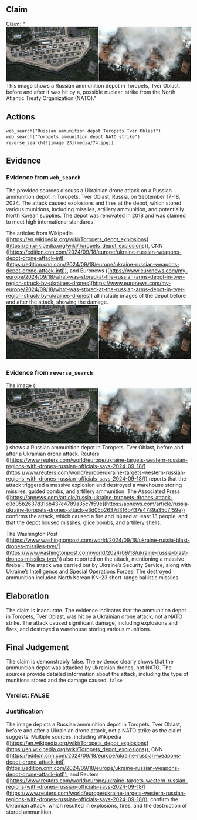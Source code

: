 ## Claim
Claim: "![image 23](media/74.jpg) This image shows a Russian ammunition depot in Toropets, Tver Oblast, before and after it was hit by a, possible nuclear, strike from the North Atlantic Treaty Organization (NATO)."

## Actions
```
web_search("Russian ammunition depot Toropets Tver Oblast")
web_search("Toropets ammunition depot NATO strike")
reverse_search(![image 23](media/74.jpg))
```

## Evidence
### Evidence from `web_search`
The provided sources discuss a Ukrainian drone attack on a Russian ammunition depot in Toropets, Tver Oblast, Russia, on September 17-18, 2024. The attack caused explosions and fires at the depot, which stored various munitions, including missiles, artillery ammunition, and potentially North Korean supplies. The depot was renovated in 2018 and was claimed to meet high international standards.

The articles from Wikipedia ([https://en.wikipedia.org/wiki/Toropets_depot_explosions](https://en.wikipedia.org/wiki/Toropets_depot_explosions)), CNN ([https://edition.cnn.com/2024/09/18/europe/ukraine-russian-weapons-depot-drone-attack-intl](https://edition.cnn.com/2024/09/18/europe/ukraine-russian-weapons-depot-drone-attack-intl)), and Euronews ([https://www.euronews.com/my-europe/2024/09/18/what-was-stored-at-the-russian-arms-depot-in-tver-region-struck-by-ukraines-drones](https://www.euronews.com/my-europe/2024/09/18/what-was-stored-at-the-russian-arms-depot-in-tver-region-struck-by-ukraines-drones)) all include images of the depot before and after the attack, showing the damage. ![image 23](media/74.jpg)


### Evidence from `reverse_search`
The image (![image 23](media/74.jpg)) shows a Russian ammunition depot in Toropets, Tver Oblast, before and after a Ukrainian drone attack. Reuters ([https://www.reuters.com/world/europe/ukraine-targets-western-russian-regions-with-drones-russian-officials-says-2024-09-18/](https://www.reuters.com/world/europe/ukraine-targets-western-russian-regions-with-drones-russian-officials-says-2024-09-18/)) reports that the attack triggered a massive explosion and destroyed a warehouse storing missiles, guided bombs, and artillery ammunition. The Associated Press ([https://apnews.com/article/russia-ukraine-toropets-drones-attack-e3d05b2637d316b437e4789a35c7f59e](https://apnews.com/article/russia-ukraine-toropets-drones-attack-e3d05b2637d316b437e4789a35c7f59e)) confirms the attack, which caused a fire and injured at least 13 people, and that the depot housed missiles, glide bombs, and artillery shells.

The Washington Post ([https://www.washingtonpost.com/world/2024/09/18/ukraine-russia-blast-drones-missiles-tver/](https://www.washingtonpost.com/world/2024/09/18/ukraine-russia-blast-drones-missiles-tver/)) also reported on the attack, mentioning a massive fireball. The attack was carried out by Ukraine’s Security Service, along with Ukraine’s Intelligence and Special Operations Forces. The destroyed ammunition included North Korean KN-23 short-range ballistic missiles.


## Elaboration
The claim is inaccurate. The evidence indicates that the ammunition depot in Toropets, Tver Oblast, was hit by a Ukrainian drone attack, not a NATO strike. The attack caused significant damage, including explosions and fires, and destroyed a warehouse storing various munitions.


## Final Judgement
The claim is demonstrably false. The evidence clearly shows that the ammunition depot was attacked by Ukrainian drones, not NATO. The sources provide detailed information about the attack, including the type of munitions stored and the damage caused. `false`

### Verdict: FALSE

### Justification
The image depicts a Russian ammunition depot in Toropets, Tver Oblast, before and after a Ukrainian drone attack, not a NATO strike as the claim suggests. Multiple sources, including Wikipedia ([https://en.wikipedia.org/wiki/Toropets_depot_explosions](https://en.wikipedia.org/wiki/Toropets_depot_explosions)), CNN ([https://edition.cnn.com/2024/09/18/europe/ukraine-russian-weapons-depot-drone-attack-intl](https://edition.cnn.com/2024/09/18/europe/ukraine-russian-weapons-depot-drone-attack-intl)), and Reuters ([https://www.reuters.com/world/europe/ukraine-targets-western-russian-regions-with-drones-russian-officials-says-2024-09-18/](https://www.reuters.com/world/europe/ukraine-targets-western-russian-regions-with-drones-russian-officials-says-2024-09-18/)), confirm the Ukrainian attack, which resulted in explosions, fires, and the destruction of stored ammunition.

